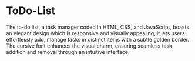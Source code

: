 # ToDo-List
The to-do list, a task manager coded in HTML, CSS, and JavaScript, boasts an elegant design which is responsive and visually appealing, it lets users effortlessly add, manage tasks in distinct items with a subtle golden border. The cursive font enhances the visual charm, ensuring seamless task addition and removal through an intuitive interface.
